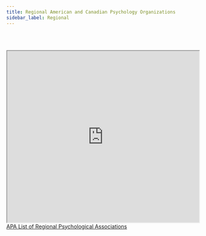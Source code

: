 ```yaml
---
title: Regional American and Canadian Psychology Organizations
sidebar_label: Regional
---
```


<br></br>
<iframe src="https://www.apa.org/about/apa/organizations/regionals" width="100%" height="450" title="CSS Stacking, Absolute 1"></iframe>
<figcaption><a href = "https://www.apa.org/about/apa/organizations/regionals">APA List of Regional Psychological Associations</a></figcaption>

